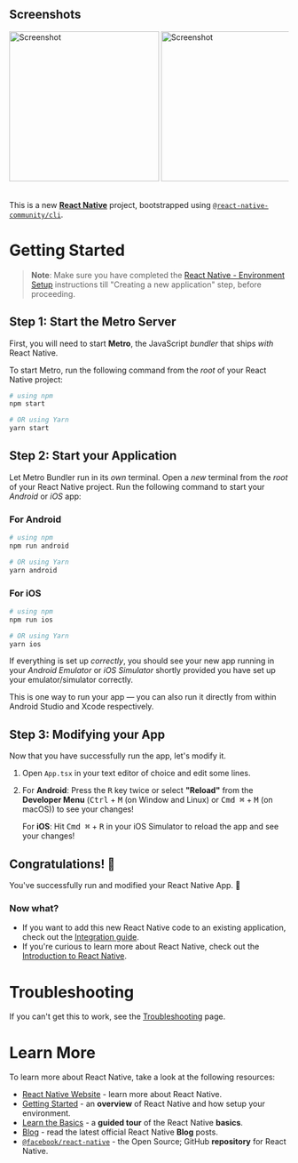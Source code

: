 ## Screenshots

<div style="overflow-x: auto; white-space: nowrap;">
  <img src="https://github.com/user-attachments/assets/6e47f5ab-7c5b-4e87-8d41-7d756f709412" alt="Screenshot" style="display: inline-block; width: 270px;">
  <img src="https://github.com/user-attachments/assets/5a723fbc-0c6c-404c-9c1d-5cecf26b45d7" alt="Screenshot" style="display: inline-block; width: 270px;">
  <img src="https://github.com/user-attachments/assets/7ca4fba4-95ea-49e0-8fb7-02685eb2ed79" alt="Screenshot" style="display: inline-block; width: 270px;">
  <img src="https://github.com/user-attachments/assets/4b1fcd5f-1c39-40ed-9be3-a440564f2d4c" alt="Screenshot" style="display: inline-block; width: 270px;">
  <img src="https://github.com/user-attachments/assets/6305d429-6de5-42d0-973c-e8fe91183cdd" alt="Screenshot" style="display: inline-block; width: 270px;">
  <img src="https://github.com/user-attachments/assets/396fceb3-54b4-4ee5-b59d-1fe62c1d8e42" alt="Screenshot" style="display: inline-block; width: 270px;">
  <img src="https://github.com/user-attachments/assets/78281430-0769-4c9e-9e3b-5b6daf4b45b7" alt="Screenshot" style="display: inline-block; width: 270px;">
  <img src="https://github.com/user-attachments/assets/29d844a2-063a-4733-b263-ee7809e38aac" alt="Screenshot" style="display: inline-block; width: 270px;">
  <img src="https://github.com/user-attachments/assets/08fef494-da5f-47d0-84f6-e1fe84d3bc72" alt="Screenshot" style="display: inline-block; width: 270px;">
  <img src="https://github.com/user-attachments/assets/09c3386e-22a5-4ebf-8c52-56c70dd5f5a3" alt="Screenshot" style="display: inline-block; width: 270px;">
  <img src="https://github.com/user-attachments/assets/55fddf58-2c16-416e-9a30-9a9783b50177" alt="Screenshot" style="display: inline-block; width: 270px;">
  <img src="https://github.com/user-attachments/assets/c4c4014c-e092-4352-9113-8d3b23aec578" alt="Screenshot" style="display: inline-block; width: 270px;">
  <img src="https://github.com/user-attachments/assets/dfd34948-72b8-44b4-8383-8942810746ed" alt="Screenshot" style="display: inline-block; width: 270px;">
  <img src="https://github.com/user-attachments/assets/20ab3f37-5e4e-4121-b01c-db3415b1c3d7" alt="Screenshot" style="display: inline-block; width: 270px;">
  <img src="https://github.com/user-attachments/assets/e1e676f1-2c65-4d48-b3c1-c535a4b0eefa" alt="Screenshot" style="display: inline-block; width: 270px;">
  <img src="https://github.com/user-attachments/assets/8029673c-0f25-41a1-bafd-cfbdbab35b26" alt="Screenshot" style="display: inline-block; width: 270px;">
  <img src="https://github.com/user-attachments/assets/d78ef362-c6d5-4bc6-a90d-e58e5e5dab9a" alt="Screenshot" style="display: inline-block; width: 270px;">
  <img src="https://github.com/user-attachments/assets/a6a8a70f-4a12-43f8-849d-2192fbcfb54a" alt="Screenshot" style="display: inline-block; width: 270px;">
  <br>
  <br>
</div>




This is a new [**React Native**](https://reactnative.dev) project, bootstrapped using [`@react-native-community/cli`](https://github.com/react-native-community/cli).

# Getting Started

>**Note**: Make sure you have completed the [React Native - Environment Setup](https://reactnative.dev/docs/environment-setup) instructions till "Creating a new application" step, before proceeding.

## Step 1: Start the Metro Server

First, you will need to start **Metro**, the JavaScript _bundler_ that ships _with_ React Native.

To start Metro, run the following command from the _root_ of your React Native project:

```bash
# using npm
npm start

# OR using Yarn
yarn start
```

## Step 2: Start your Application

Let Metro Bundler run in its _own_ terminal. Open a _new_ terminal from the _root_ of your React Native project. Run the following command to start your _Android_ or _iOS_ app:

### For Android

```bash
# using npm
npm run android

# OR using Yarn
yarn android
```

### For iOS

```bash
# using npm
npm run ios

# OR using Yarn
yarn ios
```

If everything is set up _correctly_, you should see your new app running in your _Android Emulator_ or _iOS Simulator_ shortly provided you have set up your emulator/simulator correctly.

This is one way to run your app — you can also run it directly from within Android Studio and Xcode respectively.

## Step 3: Modifying your App

Now that you have successfully run the app, let's modify it.

1. Open `App.tsx` in your text editor of choice and edit some lines.
2. For **Android**: Press the <kbd>R</kbd> key twice or select **"Reload"** from the **Developer Menu** (<kbd>Ctrl</kbd> + <kbd>M</kbd> (on Window and Linux) or <kbd>Cmd ⌘</kbd> + <kbd>M</kbd> (on macOS)) to see your changes!

   For **iOS**: Hit <kbd>Cmd ⌘</kbd> + <kbd>R</kbd> in your iOS Simulator to reload the app and see your changes!

## Congratulations! :tada:

You've successfully run and modified your React Native App. :partying_face:

### Now what?

- If you want to add this new React Native code to an existing application, check out the [Integration guide](https://reactnative.dev/docs/integration-with-existing-apps).
- If you're curious to learn more about React Native, check out the [Introduction to React Native](https://reactnative.dev/docs/getting-started).

# Troubleshooting

If you can't get this to work, see the [Troubleshooting](https://reactnative.dev/docs/troubleshooting) page.

# Learn More

To learn more about React Native, take a look at the following resources:

- [React Native Website](https://reactnative.dev) - learn more about React Native.
- [Getting Started](https://reactnative.dev/docs/environment-setup) - an **overview** of React Native and how setup your environment.
- [Learn the Basics](https://reactnative.dev/docs/getting-started) - a **guided tour** of the React Native **basics**.
- [Blog](https://reactnative.dev/blog) - read the latest official React Native **Blog** posts.
- [`@facebook/react-native`](https://github.com/facebook/react-native) - the Open Source; GitHub **repository** for React Native.
